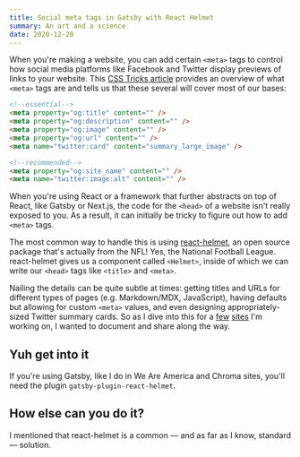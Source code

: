 ```yaml
---
title: Social meta tags in Gatsby with React Helmet
summary: An art and a science
date: 2020-12-20
---
```


When you're making a website, you can add certain `<meta>` tags to control how social media platforms like Facebook and Twitter display previews of links to your website. This [CSS Tricks article](https://css-tricks.com/essential-meta-tags-social-media/) provides an overview of what `<meta>` tags are and tells us that these several will cover most of our bases:

```html
<!--essential-->
<meta property="og:title" content="" />
<meta property="og:description" content="" />
<meta property="og:image" content="" />
<meta property="og:url" content="" />
<meta name="twitter:card" content="summary_large_image" />

<!--recommended-->
<meta property="og:site_name" content="" />
<meta name="twitter:image:alt" content="" />
```

When you're using React or a framework that further abstracts on top of React, like Gatsby or Next.js, the code for the `<head>` of a website isn't really exposed to you. As a result, it can initially be tricky to figure out how to add `<meta>` tags.

The most common way to handle this is using [react-helmet](https://github.com/nfl/react-helmet), an open source package that's actually from the NFL! Yes, the National Football League. react-helmet gives us a component called `<Helmet>`, inside of which we can write our `<head>` tags like `<title>` and `<meta>`.

Nailing the details can be quite subtle at times: getting titles and URLs for different types of pages (e.g. Markdown/MDX, JavaScript), having defaults but allowing for custom `<meta>` values, and even designing appropriately-sized Twitter summary cards. So as I dive into this for a [few](https://weareamericaproject.com) [sites](https://chroma.mit.edu) I'm working on, I wanted to document and share along the way.

## Yuh get into it

If you're using Gatsby, like I do in We Are America and Chroma sites, you'll need the plugin `gatsby-plugin-react-helmet`.

## How else can you do it?

I mentioned that react-helmet is a common — and as far as I know, standard — solution.